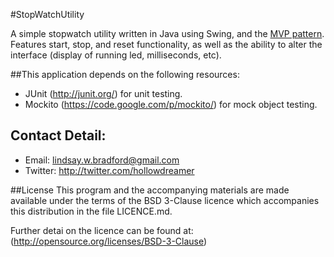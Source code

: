 #StopWatchUtility

A simple stopwatch utility written in Java using Swing, and the [MVP pattern](https://en.wikipedia.org/wiki/Model%E2%80%93view%E2%80%93presenter).
Features start, stop, and reset functionality, as well as the ability to alter the interface (display of running led, milliseconds, etc).

##This application depends on the following resources:
  * JUnit (<http://junit.org/>) for unit testing.
  * Mockito (<https://code.google.com/p/mockito/>) for mock object testing. 
  
## Contact Detail:
- Email: lindsay.w.bradford@gmail.com
- Twitter: http://twitter.com/hollowdreamer

##License
This program and the accompanying materials are made available 
under the terms of the BSD 3-Clause licence which accompanies 
this distribution in the file LICENCE.md. 

Further detai on the licence can be found at:
(<http://opensource.org/licenses/BSD-3-Clause>)
